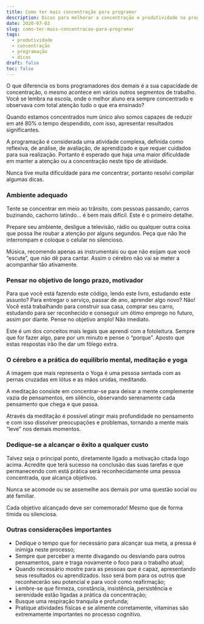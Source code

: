 ```yaml
---
title: Como ter mais concentração para programar
description: Dicas para melhorar a concentração e produtividade na programação.
date: 2020-07-03
slug: como-ter-mais-concentracao-para-programar
tags:
  - produtividade
  - concentração
  - programação
  - dicas
draft: false
toc: false
---
```


O que diferencia os bons programadores dos demais é a sua capacidade de concentração, o mesmo acontece em vários outros segmentos de trabalho. Você se lembra na escola, onde o melhor aluno era sempre concentrado e observava com total atenção tudo o que era ensinado?

Quando estamos concentrados num único alvo somos capazes de reduzir em até 80% o tempo despendido, com isso, apresentar resultados significantes.

A programação é considerada uma atividade complexa, definida como reflexiva, de análise, de avaliação, de aprendizado e que requer cuidados para sua realização. Portanto é esperado que haja uma maior dificuldade em manter a atenção ou a concentração neste tipo de atividade.

Nunca tive muita dificuldade para me concentrar, portanto resolvi compilar algumas dicas.

### Ambiente adequado
Tente se concentrar em meio ao trânsito, com pessoas passando, carros buzinando, cachorro latindo… é bem mais difícil. Este é o primeiro detalhe.

Prepare seu ambiente, desligue a televisão, rádio ou qualquer outra coisa que possa lhe roubar a atenção por alguns segundos. Peça que não lhe interrompam e coloque o celular no silencioso.

Música, recomendo apenas as instrumentais ou que não exijam que você “escute”, que não dê para cantar. Assim o cérebro não vai se meter a acompanhar tão ativamente.

### Pensar no objetivo de longo prazo, motivador
Para que você está fazendo este código, lendo este livro, estudando este assunto? Para entregar o serviço, passar de ano, aprender algo novo? Não! Você está trabalhando para construir sua casa, comprar seu carro, estudando para ser reconhecido e conseguir um ótimo emprego no futuro, assim por diante. Pense no objetivo amplo! Não imediato.

Este é um dos conceitos mais legais que aprendi com a fotoleitura. Sempre que for fazer algo, pare por um minuto e pense o “porque”. Aposto que estas respostas irão lhe dar um fôlego extra.

### O cérebro e a prática do equilíbrio mental, meditação e yoga
A imagem que mais representa o Yoga é uma pessoa sentada com as pernas cruzadas em lótus e as mãos unidas, meditando.

A meditação consiste em concentrar-se para deixar a mente complemente vazia de pensamentos, em silêncio, observando serenamente cada pensamento que chega e que passa.

Através da meditação é possível atingir mais profundidade no pensamento e com isso dissolver preocupações e problemas, tornando a mente mais “leve” nos demais momentos.

### Dedique-se a alcançar o êxito a qualquer custo
Talvez seja o principal ponto, diretamente ligado a motivação citada logo acima. Acredite que terá sucesso na conclusão das suas tarefas e que permanecendo com está prática será reconhecidamente uma pessoa concentrada, que alcança objetivos.

Nunca se acomode ou se assemelhe aos demais por uma questão social ou até familiar.

Cada objetivo alcançado deve ser comemorado! Mesmo que de forma tímida ou silenciosa.

### Outras considerações importantes
- Dedique o tempo que for necessário para alcançar sua meta, a pressa é inimiga neste processo;
- Sempre que perceber a mente divagando ou desviando para outros pensamentos, pare e traga novamente o foco para o trabalho atual;
- Quando necessário mostre para as pessoas que é capaz, apresentando seus resultados ou aprendizados. Isso será bom para os outros que reconhecerão seu potencial e para você como reafirmação;
- Lembre-se que firmeza, constância, insistência, persistência e serenidade estão ligadas a prática da concentração;
- Busque uma respiração tranquila e profunda;
- Pratique atividades físicas e se alimente corretamente, vitaminas são extremamente importantes no processo cognitivo.